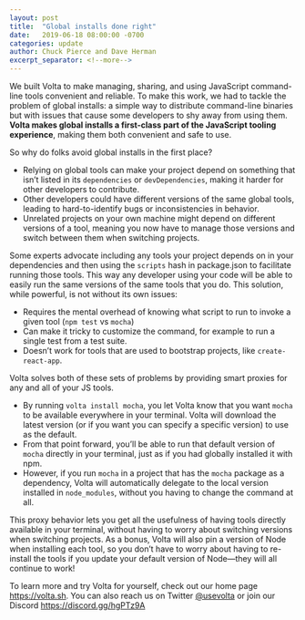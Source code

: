 ```yaml
---
layout: post
title:  "Global installs done right"
date:   2019-06-18 08:00:00 -0700
categories: update
author: Chuck Pierce and Dave Herman
excerpt_separator: <!--more-->
---
```


We built Volta to make managing, sharing, and using JavaScript command-line tools convenient and reliable. To make this work, we had to tackle the problem of global installs: a simple way to distribute command-line binaries but with issues that cause some developers to shy away from using them. **Volta makes global installs a first-class part of the JavaScript tooling experience**, making them both convenient and safe to use.
<!--more-->

So why do folks avoid global installs in the first place?

- Relying on global tools can make your project depend on something that isn’t listed in its `dependencies` or `devDependencies`, making it harder for other developers to contribute.
- Other developers could have different versions of the same global tools, leading to hard-to-identify bugs or inconsistencies in behavior.
- Unrelated projects on your own machine might depend on different versions of a tool, meaning you now have to manage those versions and switch between them when switching projects.

Some experts advocate including any tools your project depends on in your dependencies and then using the `scripts` hash in package.json to facilitate running those tools. This way any developer using your code will be able to easily run the same versions of the same tools that you do. This solution, while powerful, is not without its own issues:

- Requires the mental overhead of knowing what script to run to invoke a given tool (`npm test` vs `mocha`)
- Can make it tricky to customize the command, for example to run a single test from a test suite.
- Doesn’t work for tools that are used to bootstrap projects, like `create-react-app`.

Volta solves both of these sets of problems by providing smart proxies for any and all of your JS tools.

- By running `volta install mocha`, you let Volta know that you want `mocha` to be available everywhere in your terminal. Volta will download the latest version (or if you want you can specify a specific version) to use as the default.
- From that point forward, you’ll be able to run that default version of `mocha` directly in your terminal, just as if you had globally installed it with npm.
- However, if you run `mocha` in a project that has the `mocha` package as a dependency, Volta will automatically delegate to the local version installed in `node_modules`, without you having to change the command at all.

This proxy behavior lets you get all the usefulness of having tools directly available in your terminal, without having to worry about switching versions when switching projects. As a bonus, Volta will also pin a version of Node when installing each tool, so you don’t have to worry about having to re-install the tools if you update your default version of Node—they will all continue to work!

To learn more and try Volta for yourself, check out our home page <https://volta.sh>. You can also reach us on Twitter [@usevolta](https://twitter.com/usevolta) or join our Discord <https://discord.gg/hgPTz9A>
